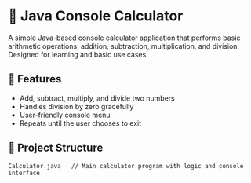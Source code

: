 # 🧮 Java Console Calculator

A simple Java-based console calculator application that performs basic arithmetic operations: addition, subtraction, multiplication, and division. Designed for learning and basic use cases.

## 🚀 Features

- Add, subtract, multiply, and divide two numbers
- Handles division by zero gracefully
- User-friendly console menu
- Repeats until the user chooses to exit

## 📂 Project Structure

```plaintex
Calculator.java   // Main calculator program with logic and console interface
